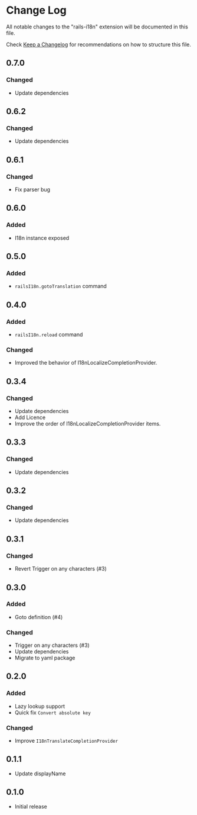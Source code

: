 # Change Log

All notable changes to the "rails-i18n" extension will be documented in this file.

Check [Keep a Changelog](http://keepachangelog.com/) for recommendations on how to structure this file.

## 0.7.0

### Changed

- Update dependencies

## 0.6.2

### Changed

- Update dependencies

## 0.6.1

### Changed

- Fix parser bug

## 0.6.0

### Added

- I18n instance exposed

## 0.5.0

### Added

- `railsI18n.gotoTranslation` command

## 0.4.0

### Added

- `railsI18n.reload` command

### Changed

- Improved the behavior of I18nLocalizeCompletionProvider.

## 0.3.4

### Changed

- Update dependencies
- Add Licence
- Improve the order of I18nLocalizeCompletionProvider items.

## 0.3.3

### Changed

- Update dependencies

## 0.3.2

### Changed

- Update dependencies

## 0.3.1

### Changed

- Revert Trigger on any characters (#3)

## 0.3.0

### Added

- Goto definition (#4)

### Changed

- Trigger on any characters (#3)
- Update dependencies
- Migrate to yaml package

## 0.2.0

### Added

- Lazy lookup support
- Quick fix `Convert absolute key`

### Changed

- Improve `I18nTranslateCompletionProvider`

## 0.1.1

- Update displayName

## 0.1.0

- Initial release
